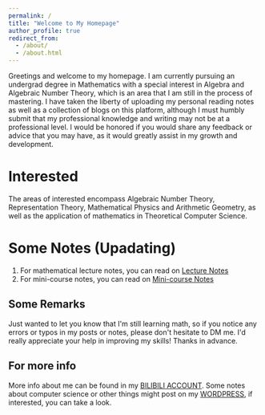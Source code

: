 ```yaml
---
permalink: /
title: "Welcome to My Homepage"
author_profile: true
redirect_from: 
  - /about/
  - /about.html
---
```


Greetings and welcome to my homepage. I am currently pursuing an undergrad degree in Mathematics with a special interest in Algebra and Algebraic Number Theory, which is an area that I am still in the process of mastering. I have taken the liberty of uploading my personal reading notes as well as a collection of blogs on this platform, although I must humbly submit that my professional knowledge and writing may not be at a professional level. I would be honored if you would share any feedback or advice that you may have, as it would greatly assist in my growth and development.

Interested
======
The areas of interested encompass Algebraic Number Theory, Representation Theory, Mathematical Physics and Arithmetic Geometry, as well as the application of mathematics in Theoretical Computer Science.

Some Notes (Upadating)
======
1. For mathematical lecture notes, you can read on [Lecture Notes](https://scott24031.github.io/notes/lecture-notes)
2. For mini-course notes, you can read on [Mini-course Notes](https://scott24031.github.io/notes/mini-course-notes) 


Some Remarks
------
Just wanted to let you know that I'm still learning math, so if you notice any errors or typos in my posts or notes, please don't hesitate to DM me. I'd really appreciate your help in improving my skills! Thanks in advance.

For more info
------
More info about me can be found in my [BILIBILI ACCOUNT](https://space.bilibili.com/118961960?spm_id_from=333.1365.0.0). Some notes about computer science or other things might post on my [WORDPRESS](https://scottmath.top/), if interested, you can take a look.
